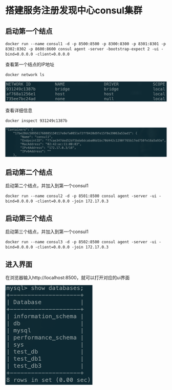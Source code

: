 # 搭建服务注册发现中心consul集群

## 启动第一个结点

```text
docker run --name consul1 -d -p 8500:8500 -p 8300:8300 -p 8301:8301 -p 8302:8302 -p 8600:8600 consul agent -server -bootstrap-expect 2 -ui -bind=0.0.0.0 -client=0.0.0.0
```

查看第一个结点的IP地址

```text
docker network ls
```

![](../.gitbook/assets/image%20%285%29.png)

查看详细信息

```text
docker inspect 931249c1387b
```

![](../.gitbook/assets/image%20%287%29.png)

## 启动第二个结点

启动第二个结点，并加入到第一个consul1

```text
docker run --name consul2 -d -p 8501:8500 consul agent -server -ui -bind=0.0.0.0 -client=0.0.0.0 -join 172.17.0.3
```

## 启动第三个结点

启动第三个结点，并加入到第一个consul1

```text
docker run --name consul3 -d -p 8502:8500 consul agent -server -ui -bind=0.0.0.0 -client=0.0.0.0 -join 172.17.0.3
```

## 进入界面

在浏览器输入http://localhost:8500，就可以打开对应的ui界面

![](../.gitbook/assets/image.png)

